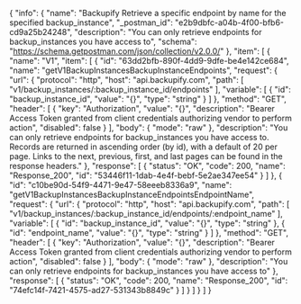 {
  "info": {
    "name": "Backupify Retrieve a specific endpoint by name for the specified backup_instance",
    "_postman_id": "e2b9dbfc-a04b-4f00-bfb6-cd9a25b24248",
    "description": "You can only retrieve endpoints for backup_instances you have access to",
    "schema": "https://schema.getpostman.com/json/collection/v2.0.0/"
  },
  "item": [
    {
      "name": "V1",
      "item": [
        {
          "id": "63dd2bfb-890f-4dd9-9dfe-be4e142ce684",
          "name": "getV1BackupInstancesBackupInstanceEndpoints",
          "request": {
            "url": {
              "protocol": "http",
              "host": "api.backupify.com",
              "path": [
                "v1/backup_instances/:backup_instance_id/endpoints"
              ],
              "variable": [
                {
                  "id": "backup_instance_id",
                  "value": "{}",
                  "type": "string"
                }
              ]
            },
            "method": "GET",
            "header": [
              {
                "key": "Authorization",
                "value": "{}",
                "description": "Bearer Access Token granted from client credentials authorizing vendor to perform action",
                "disabled": false
              }
            ],
            "body": {
              "mode": "raw"
            },
            "description": "You can only retrieve endpoints for backup_instances you have access to. Records are returned in ascending order (by id), with a default of 20 per page. Links to the next, previous, first, and last pages can be found in the response headers."
          },
          "response": [
            {
              "status": "OK",
              "code": 200,
              "name": "Response_200",
              "id": "53446f11-1dab-4e4f-bebf-5e2ae347ee54"
            }
          ]
        },
        {
          "id": "c10be90d-54f9-4471-9e47-58eeeb8336a9",
          "name": "getV1BackupInstancesBackupInstanceEndpointsEndpointName",
          "request": {
            "url": {
              "protocol": "http",
              "host": "api.backupify.com",
              "path": [
                "v1/backup_instances/:backup_instance_id/endpoints/:endpoint_name"
              ],
              "variable": [
                {
                  "id": "backup_instance_id",
                  "value": "{}",
                  "type": "string"
                },
                {
                  "id": "endpoint_name",
                  "value": "{}",
                  "type": "string"
                }
              ]
            },
            "method": "GET",
            "header": [
              {
                "key": "Authorization",
                "value": "{}",
                "description": "Bearer Access Token granted from client credentials authorizing vendor to perform action",
                "disabled": false
              }
            ],
            "body": {
              "mode": "raw"
            },
            "description": "You can only retrieve endpoints for backup_instances you have access to"
          },
          "response": [
            {
              "status": "OK",
              "code": 200,
              "name": "Response_200",
              "id": "74efc14f-7421-4575-ad27-531343b8849c"
            }
          ]
        }
      ]
    }
  ]
}
